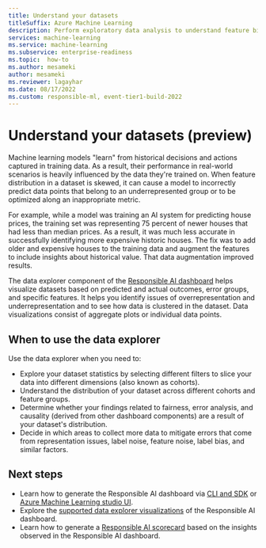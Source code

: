 ```yaml
---
title: Understand your datasets
titleSuffix: Azure Machine Learning
description: Perform exploratory data analysis to understand feature biases and imbalances by using the Responsible AI dashboard's data explorer.
services: machine-learning
ms.service: machine-learning
ms.subservice: enterprise-readiness
ms.topic:  how-to
ms.author: mesameki
author: mesameki
ms.reviewer: lagayhar
ms.date: 08/17/2022
ms.custom: responsible-ml, event-tier1-build-2022
---
```


# Understand your datasets (preview)

Machine learning models "learn" from historical decisions and actions captured in training data. As a result, their performance in real-world scenarios is heavily influenced by the data they're trained on. When feature distribution in a dataset is skewed, it can cause a model to incorrectly predict data points that belong to an underrepresented group or to be optimized along an inappropriate metric. 

For example, while a model was training an AI system for predicting house prices, the training set was representing 75 percent of newer houses that had less than median prices. As a result, it was much less accurate in successfully identifying more expensive historic houses. The fix was to add older and expensive houses to the training data and augment the features to include insights about historical value. That data augmentation improved results.

The data explorer component of the [Responsible AI dashboard](concept-responsible-ai-dashboard.md) helps visualize datasets based on predicted and actual outcomes, error groups, and specific features. It helps you identify issues of overrepresentation and underrepresentation and to see how data is clustered in the dataset. Data visualizations consist of aggregate plots or individual data points.

## When to use the data explorer

Use the data explorer when you need to:

- Explore your dataset statistics by selecting different filters to slice your data into different dimensions (also known as cohorts).
- Understand the distribution of your dataset across different cohorts and feature groups.
- Determine whether your findings related to fairness, error analysis, and causality (derived from other dashboard components) are a result of your dataset's distribution.
- Decide in which areas to collect more data to mitigate errors that come from representation issues, label noise, feature noise, label bias, and similar factors.

## Next steps

- Learn how to generate the Responsible AI dashboard via [CLI and SDK](how-to-responsible-ai-insights-sdk-cli.md) or [Azure Machine Learning studio UI](how-to-responsible-ai-insights-ui.md).
- Explore the [supported data explorer visualizations](how-to-responsible-ai-dashboard.md#data-analysis) of the Responsible AI dashboard.
- Learn how to generate a [Responsible AI scorecard](how-to-responsible-ai-scorecard.md) based on the insights observed in the Responsible AI dashboard.
